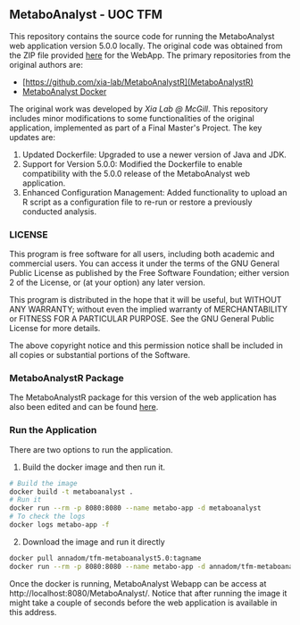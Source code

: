 ## MetaboAnalyst - UOC TFM

This repository contains the source code for running the MetaboAnalyst web application version 5.0.0 locally. The original code was obtained from the ZIP file provided [here](https://www.metaboanalyst.ca/docs/About.xhtml) for the WebApp. The primary repositories from the original authors are:

- [https://github.com/xia-lab/MetaboAnalystR](MetaboAnalystR)
- [MetaboAnalyst Docker](https://github.com/xia-lab/MetaboAnalyst_Docker)

The original work was developed by *Xia Lab @ McGill*. This repository includes minor modifications to some functionalities of the original application, implemented as part of a Final Master's Project. The key updates are:

1. Updated Dockerfile: Upgraded to use a newer version of Java and JDK.
2. Support for Version 5.0.0: Modified the Dockerfile to enable compatibility with the 5.0.0 release of the MetaboAnalyst web application.
3. Enhanced Configuration Management: Added functionality to upload an R script as a configuration file to re-run or restore a previously conducted analysis.

### LICENSE

This program is free software for all users, including both academic and commercial users. You can access it under the terms of the GNU General Public License as published by the Free Software Foundation; either version 2 of the License, or (at your option) any later version.

This program is distributed in the hope that it will be useful, but WITHOUT ANY WARRANTY; without even the implied warranty of MERCHANTABILITY or FITNESS FOR A PARTICULAR PURPOSE. See the GNU General Public License for more details.

The above copyright notice and this permission notice shall be included in all copies or substantial portions of the Software.

### MetaboAnalystR Package

The MetaboAnalystR package for this version of the web application has also been edited and can be found [here](https://github.com/Anna-Dom/TFM-MetaboAnalystR).

### Run the Application

There are two options to run the application.

1. Build the docker image and then run it. 

```sh
# Build the image
docker build -t metaboanalyst .
# Run it
docker run --rm -p 8080:8080 --name metabo-app -d metaboanalyst
# To check the logs
docker logs metabo-app -f
```

2. Download the image and run it directly

```sh
docker pull annadom/tfm-metaboanalyst5.0:tagname
docker run --rm -p 8080:8080 --name metabo-app -d annadom/tfm-metaboanalyst5.0:tagname
```

Once the docker is running, MetaboAnalyst Webapp can be access at http://localhost:8080/MetaboAnalyst/. Notice that after running the image it might take a couple of seconds before the web application is available in this address.



